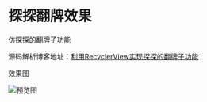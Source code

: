 # 探探翻牌效果
仿探探的翻牌子功能

源码解析博客地址：[利用RecyclerView实现探探的翻牌子功能](http://blog.csdn.net/fu908323236/article/details/78579636)

效果图

![预览图](https://github.com/qq908323236/TanTanCard/blob/master/gif/mytantan.gif)
